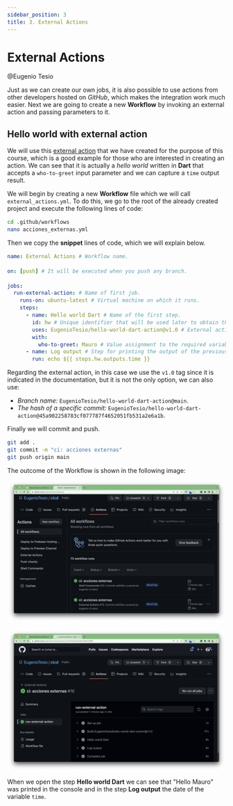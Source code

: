 ```yaml
---
sidebar_position: 3
title: 3. External Actions
---
```


# External Actions

@Eugenio Tesio

Just as we can create our own jobs, it is also possible to use actions from other developers hosted on _GitHub_, which makes the integration work much easier. Next we are going to create a new __Workflow__ by invoking an external action and passing parameters to it.

## Hello world with external action

We will use this [external action](https://github.com/EugenioTesio/hello-world-dart-action) that we have created for the purpose of this course, which is a good example for those who are interested in creating an action. We can see that it is actually a _hello world_ written in __Dart__ that accepts a `who-to-greet` input parameter and we can capture a `time` output result.

We will begin by creating a new __Workflow__ file which we will call `external_actions.yml`. To do this, we go to the root of the already created project and execute the following lines of code:

```bash
cd .github/workflows
nano acciones_externas.yml
```

Then we copy the __snippet__ lines of code, which we will explain below.

```yml
name: External Actions # Workflow name.

on: [push] # It will be executed when you push any branch.

jobs:
  run-external-action: # Name of first job.
    runs-on: ubuntu-latest # Virtual machine on which it runs.
    steps:
      - name: Hello world Dart # Name of the first step.
        id: hw # Unique identifier that will be used later to obtain the results.
        uses: EugenioTesio/hello-world-dart-action@v1.0 # External action to use. The name of the action is conformed by deleting http://github.com/ to the repository url.
        with:
          who-to-greet: Mauro # Value assignment to the required variable.
      - name: Log output # Step for printing the output of the previous step.
        run: echo ${{ steps.hw.outputs.time }}
```

Regarding the external action, in this case we use the `v1.0` tag since it is indicated in the documentation, but it is not the only option, we can also use:

- _Branch name:_ `EugenioTesio/hello-world-dart-action@main`.
- _The hash of a specific commit:_  `EugenioTesio/hello-world-dart-action@45a902258783cf077787f4652051fb531a2e6a1b`.

Finally we will commit and push.

```bash
git add .
git commit -m "ci: acciones externas"
git push origin main
```

The outcome of the Workflow is shown in the following image:

![acciones externas resultado 1](3.1_external_action_result.png)

![acciones externas resultado 1](3.2_external_action_result.png)

When we open the step __Hello world Dart__ we can see that "Hello Mauro" was printed in the console and in the step __Log output__ the date of the variable `time`.
